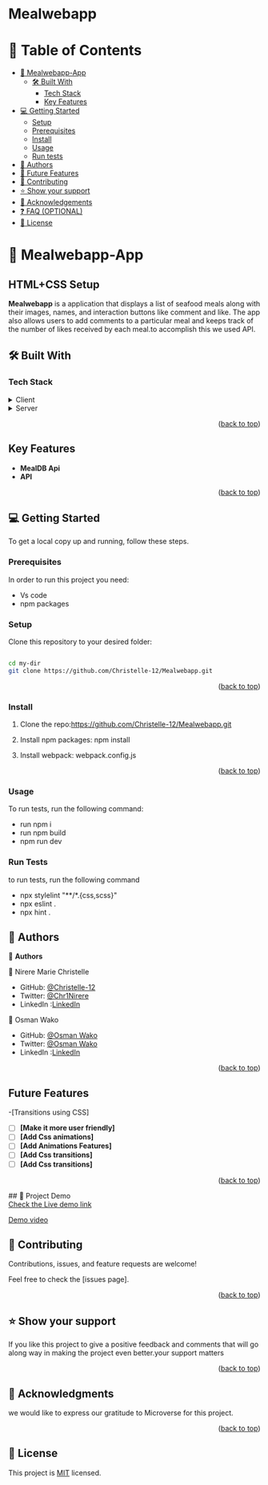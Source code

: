 # Mealwebapp
# 📗 Table of Contents

- [📖 Mealwebapp-App](#about-project)
  - [🛠 Built With](#built-with)
    - [Tech Stack](#tech-stack)
    - [Key Features](#key-features)
- [💻 Getting Started](#getting-started)
  - [Setup](#setup)
  - [Prerequisites](#prerequisites)
  - [Install](#install)
  - [Usage](#usage)
  - [Run tests](#run-tests)
- [👥 Authors](#authors)
- [🔭 Future Features](#future-features)
- [🤝 Contributing](#contributing)
- [⭐️ Show your support](#support)
- [🙏 Acknowledgements](#acknowledgements)
- [❓ FAQ (OPTIONAL)](#faq)
- [📝 License](#license)
# 📖 Mealwebapp-App <a name="Mealwebapp"></a>

## HTML+CSS Setup

**Mealwebapp** is  a application that displays a list of seafood meals along with their images, names, and interaction buttons like comment and like. The app also allows users to add comments to a particular meal and keeps track of the number of likes received by each meal.to accomplish this we used API.

## 🛠 Built With <a name="built-with"></a>

### Tech Stack <a name="tech-stack"></a>
<details>
  <summary>Client</summary>
  <ul>
    <li>HTML</li>
    <li>CSS</li>
    <li>JS</li>
    <li>Mealwebapp API</li>
    <li>Webpack</li>
  </ul>
</details>

<details>
  <summary>Server</summary>

</details>

<p align="right">(<a href="#readme-top">back to top</a>)</p>

## Key Features
- **MealDB Api**
- **API**

<p align="right">(<a href="#readme-top">back to top</a>)</p>


## 💻 Getting Started <a name="getting-started"></a>


To get a local copy up and running, follow these steps.

### Prerequisites

In order to run this project you need:

<ul>
  <li>Vs code</li>
  <li>npm packages</li>
</ul>


### Setup

Clone this repository to your desired folder: 
```sh

cd my-dir
git clone https://github.com/Christelle-12/Mealwebapp.git

```

<p align="right">(<a href="#readme-top">back to top</a>)</p>

### Install

1. Clone the repo:https://github.com/Christelle-12/Mealwebapp.git
 
2. Install npm packages:
  npm install
3. Install webpack:
  webpack.config.js

<p align="right">(<a href="#readme-top">back to top</a>)</p>

### Usage

To run tests, run the following command:

<ul>
<li>run npm i</li>
<li>run npm build</li>
<li>npm run dev </li>
</ul>

### Run Tests

to run tests, run the following command

<ul>
  <li>npx stylelint "**/*.{css,scss}"</li>
  <li>npx eslint .</li>
  <li>npx hint .</li>
</ul>

## 👥 Authors <a name="authors"></a>


👤 **Authors**


👤 Nirere Marie Christelle
- GitHub: [@Christelle-12](https://github.com/Christelle-12)
- Twitter: [@Chr1Nirere](https://twitter.com/Chr1Nirere)
- LinkedIn :[LinkedIn](https://www.linkedin.com/in/nirere-marie-christelle-9b139823b/)

👤 Osman Wako
- GitHub: [@Osman Wako](https://github.com/osmanwako)
- Twitter: [@Osman Wako](https://twitter.com/BantuFita)
- LinkedIn :[LinkedIn](https://www.linkedin.com/in/osmanwako411/)

<p align="right">(<a href="#readme-top">back to top</a>)</p>


## Future Features
-[Transitions using CSS]
- [ ] **[Make it more user friendly]**
- [ ] **[Add Css animations]**
- [ ] **[Add Animations Features]**
- [ ] **[Add Css transitions]**
- [ ] **[Add Css transitions]**

<p align="right">(<a href="#readme-top">back to top</a>)</p>
## 🚀 Project Demo <br>
<a href="https://christelle-12.github.io/Mealwebapp/dist/">Check the Live demo link</a>

[Demo video](https://drive.google.com/file/d/1axTnxWs8wAVq0KWad0sF1a69oX-vnBsu/view?usp=sharing)

## 🤝 Contributing <a name="contributing"></a>

Contributions, issues, and feature requests are welcome!

Feel free to check the [issues page].

<p align="right">(<a href="#readme-top">back to top</a>)</p>


## ⭐️ Show your support <a name="support"></a>


If you like this project to give a positive feedback and comments that will go along way in making the project even better.your support matters

<p align="right">(<a href="#readme-top">back to top</a>)</p>


## 🙏 Acknowledgments <a name="acknowledgements"></a>


we would like to express our gratitude to Microverse for this project.
<p align="right">(<a href="#readme-top">back to top</a>)</p>


## 📝 License <a name="license"></a>

This project is [MIT](LICENSE) licensed.

